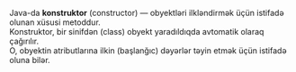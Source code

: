 Java-da **konstruktor** (constructor) — obyektləri ilkləndirmək üçün istifadə olunan xüsusi metoddur.  
Konstruktor, bir sinifdən (class) obyekt yaradıldıqda avtomatik olaraq çağırılır.  
O, obyektin atributlarına ilkin (başlanğıc) dəyərlər təyin etmək üçün istifadə oluna bilər.
